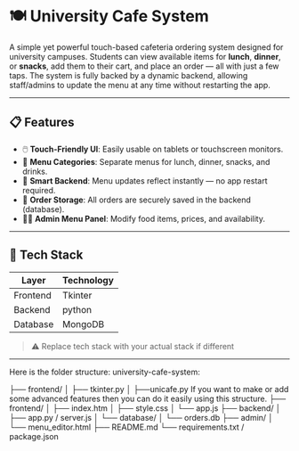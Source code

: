 # 🍽️ University Cafe System

A simple yet powerful touch-based cafeteria ordering system designed for university campuses. Students can view available items for **lunch**, **dinner**, or **snacks**, add them to their cart, and place an order — all with just a few taps. The system is fully backed by a dynamic backend, allowing staff/admins to update the menu at any time without restarting the app.

---

## 📋 Features

- 🖱️ **Touch-Friendly UI**: Easily usable on tablets or touchscreen monitors.
- 🍔 **Menu Categories**: Separate menus for lunch, dinner, snacks, and drinks.
- 🧠 **Smart Backend**: Menu updates reflect instantly — no app restart required.
- 💾 **Order Storage**: All orders are securely saved in the backend (database).
- 🧑‍🍳 **Admin Menu Panel**: Modify food items, prices, and availability.

---

## 🧰 Tech Stack

| Layer        | Technology           |
|--------------|----------------------|
| Frontend     | Tkinter
| Backend      | python
| Database     | MongoDB 

> ⚠️ Replace tech stack with your actual stack if different

---

Here is the folder structure:
university-cafe-system:

├── frontend/
│   ├── tkinter.py
│   ├──unicafe.py
If you want to make or add some advanced features then you  can do it  easily using this structure. 
├── frontend/
│   ├── index.htm
│   ├── style.css
│   └── app.js
├── backend/
│   ├── app.py / server.js
│   └── database/
│       └── orders.db
├── admin/
│   └── menu_editor.html
├── README.md
└── requirements.txt / package.json




